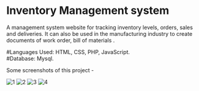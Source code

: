 # Inventory Management system  

A management system website for tracking inventory levels, orders, sales and deliveries. It can also be used in the manufacturing industry to create documents of  work order, bill of materials .

#Languages Used: HTML, CSS, PHP, JavaScript.                
#Database: Mysql. 

Some screenshots of this project - 

![1](https://user-images.githubusercontent.com/22683343/105392524-82175c80-5c45-11eb-88f5-7f31cb0d830f.png)
![2](https://user-images.githubusercontent.com/22683343/105392527-82aff300-5c45-11eb-827e-8c74576932f4.png)
![3](https://user-images.githubusercontent.com/22683343/105392529-83488980-5c45-11eb-9063-9e7c5b4f668e.png)
![4](https://user-images.githubusercontent.com/22683343/105392517-7f1c6c00-5c45-11eb-9712-273be43424ad.png)


            

